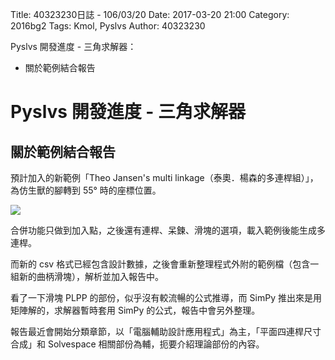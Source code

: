 Title: 40323230日誌 - 106/03/20
Date: 2017-03-20 21:00
Category: 2016bg2
Tags: Kmol, Pyslvs
Author: 40323230

Pyslvs 開發進度 - 三角求解器：

* 關於範例結合報告

<!-- PELICAN_END_SUMMARY -->

Pyslvs 開發進度 - 三角求解器
===

關於範例結合報告
---

預計加入的新範例「Theo Jansen's multi linkage（泰奧．楊森的多連桿組）」，為仿生獸的腳轉到 55° 時的座標位置。

![](https://raw.githubusercontent.com/coursemdetw/project_site_files/gh-pages/files/2016spring/g2/Python_solvespace/0320_01.png)

合併功能只做到加入點，之後還有連桿、呆鍊、滑塊的選項，載入範例後能生成多連桿。

而新的 csv 格式已經包含設計數據，之後會重新整理程式外附的範例檔（包含一組新的曲柄滑塊），解析並加入報告中。

看了一下滑塊 PLPP 的部份，似乎沒有較流暢的公式推導，而 SimPy 推出來是用矩陣解的，求解器暫時套用 SimPy 的公式，報告中會另外整理。

報告最近會開始分類章節，以「電腦輔助設計應用程式」為主，「平面四連桿尺寸合成」和 Solvespace 相關部份為輔，扼要介紹理論部份的內容。